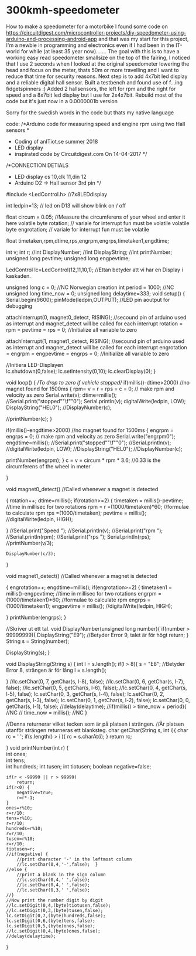 # 300kmh-speedometer
How to make a speedometer for a motorbike
I found some code on https://circuitdigest.com/microcontroller-projects/diy-speedometer-using-arduino-and-processing-android-app
and that was my start for this project, I'm a newbie in programming and electronics even if I had been in the IT-world for while (at least 35 year now).......
The goal with this is to have a working easy read speedometer smallsize on the top of the fairing, I noticed that I use 2 seconds when I looked at the original speedometer lowering the head and focus on the meter, thats 50m or more travelling and I want to reduce that time for security reasons.
Next step is to add 4x7bit led display and a reliable digital hall sensor.
Built a testbench and found use of f...ing fidgetspinners :) 
Added 2 hallsensors, the left for rpm and the right for speed and a 8x7bit led display but I use for 2x4x7bit.
Rebuild most of the code but it's just now in a 0.0000001b version

Sorry for the swedish words in the code but thats my native language

code:
/*Arduino code for measuring speed and engine rpm using two Hall sensors
 *
 * Coding of anITiot.se summer 2018
 * LED display
 * inspirated code by Circuitdigest.com On 14-04-2017
 */



 /*CONNECTION DETIALS
  * LED display cs 10,clk 11,din 12
  * Arduino D2  -> Hall sensor 3rd pin
  */


#include <LedControl.h>  //7x8LEDdisplay

int ledpin=13; // led on D13 will show blink on / off



float circum = 0.05;  //Measure the circumferens of your wheel and enter it here
volatile byte rotation; // variale for interrupt fun must be volatile
volatile byte engrotation; // variale for interrupt fun must be volatile

float timetaken,rpm,dtime,rps,engrpm,engrps,timetaken1,engdtime;

int v;
int r;
//int DisplayNumber;
//int DisplayString;
//int printNumber;
unsigned long pevtime;
unsigned long engpevtime;

LedControl lc=LedControl(12,11,10,1); //Ettan betyder att vi har en Display i kaskaden.

unsigned long c = 0;  //NC Norwegian creation
int period = 1000;    //NC
unsigned long time_now = 0;
unsigned long delaytime=333; 
void setup()
 {
  Serial.begin(9600);
   pinMode(ledpin,OUTPUT); //LED pin aoutput for debugging
   
   attachInterrupt(0, magnet0_detect, RISING); //secound pin of arduino used as interrupt and magnet_detect will be called for each interrupt
   rotation = rpm = pevtime = rps = 0; //Initialize all variable to zero

   attachInterrupt(1, magnet1_detect, RISING); //secound pin of arduino used as interrupt and magnet_detect will be called for each interrupt
   engrotation = engrpm = engpevtime = engrps = 0; //Initialize all variable to zero
   
   //Initiera LED-Displayen   
   lc.shutdown(0,false);
   lc.setIntensity(0,10);
   lc.clearDisplay(0);
 }
 
void loop()
{
  /*To drop to zero if vehicle stopped*/
 if(millis()-dtime>2000) //no magnet found for 1500ms
 {
  rpm= v = r = rps = c = 0; // make rpm and velocity as zero
  Serial.write(v);
  dtime=millis();
  //Serial.print("stopped""\f""0");
  Serial.println(v);
  digitalWrite(ledpin, LOW);
  DisplayString("HEL0");
  //DisplayNumber(c);

  
   //printNumber(c);
 }

 if(millis()-engdtime>2000) //no magnet found for 1500ms
 {
  engrpm = engrps = 0; // make rpm and velocity as zero
  Serial.write("engrpm0");
  engdtime=millis();
  //Serial.print("stopped""\f""0");
  //Serial.println(v);
  //digitalWrite(ledpin, LOW);
  //DisplayString("HEL0");
  //DisplayNumber(c);

  
  printNumber(engrpm);
 }
 c = v = circum * rpm * 3.6; //0.33 is the circumferens of the wheel in meter
 
}

void magnet0_detect() //Called whenever a magnet is detected

{
  rotation++;
  dtime=millis();
  if(rotation>=2)
  {
    timetaken = millis()-pevtime; //time in millisec for two rotations
    rpm = r =(1000/timetaken)*60;    //formulae to calculate rpm
    rps =(1000/timetaken);
    pevtime = millis();
    //digitalWrite(ledpin, HIGH);
   

    
  }
    //Serial.print("Speed ");
    //Serial.println(v);
    //Serial.print("rpm ");
    //Serial.println(rpm);
    //Serial.print("rps ");
    Serial.println(rps);
    //printNumber(v/3);
    
    DisplayNumber(c/3);
    
    
}

void magnet1_detect() //Called whenever a magnet is detected

{
  engrotation++;
  engdtime=millis();
  if(engrotation>=2)
  {
    timetaken1 = millis()-engpevtime; //time in millisec for two rotations
    engrpm =(1000/timetaken1)*60;    //formulae to calculate rpm
    engrps =(1000/timetaken1);
    engpevtime = millis();
    //digitalWrite(ledpin, HIGH);
   
  }
  printNumber(engrps);
  }

//Skriver ut ett tal.
void DisplayNumber(unsigned long number){
  if(number > 99999999){
    DisplayString("E9"); //Betyder Error 9, talet är för högt
    return;
  }
  String s = String(number);
  
  DisplayString(s);
}


void DisplayString(String s)
{
  int l = s.length();
  if(l > 8){
    s = "E8"; //Betyder Error 8, strängen är för lång
    l = s.length();
   
  }
  //lc.setChar(0, 7, getChar(s, l-8), false);
  //lc.setChar(0, 6, getChar(s, l-7), false);
  //lc.setChar(0, 5, getChar(s, l-6), false);
  //lc.setChar(0, 4, getChar(s, l-5), false);
  lc.setChar(0, 3, getChar(s, l-4), false);
  lc.setChar(0, 2, getChar(s, l-3), false);
  lc.setChar(0, 1, getChar(s, l-2), false);
  lc.setChar(0, 0, getChar(s, l-1), false);
  //delay(delaytime);
  //if(millis() > time_now + period){ //NC
  //      time_now = millis();        //NC
}

//Denna returnerar vilket tecken som är på platsen i strängen.
//Är platsen utanför strängen returneras ett blanksteg.
char getChar(String s, int i){
  char rc = ' ';
  if(s.length() > i ){
    rc = s.charAt(i);
  }
  return rc;
  
}
void printNumber(int r) {  
    int ones;  
    int tens;  
    int hundreds; 
    int tusen;
    int tiotusen;
    boolean negative=false;

    if(r < -99999 || r > 99999)  
        return;  
    if(r<0) {  
        negative=true; 
        r=r*-1;  
    }
    ones=r%10;  
    r=r/10;  
    tens=r%10;  
    r=r/10; 
    hundreds=r%10;  
    r=r/10;
    tusen=r%10;  
    r=r/10;
    tiotusen=r;  
    //if(negative) {  
        //print character '-' in the leftmost column  
        //lc.setChar(0,4,'-',false);  } 
    //else {
        //print a blank in the sign column  
        //lc.setChar(0,4,' ',false);
        //lc.setChar(0,4,' ',false);
        //lc.setChar(0,3,' ',false);  
    //}  
    //Now print the number digit by digit
    //lc.setDigit(0,4,(byte)tiotusen,false);
    //lc.setDigit(0,3,(byte)tusen,false); 
    lc.setDigit(0,7,(byte)hundreds,false);
    lc.setDigit(0,6,(byte)tens,false); 
    lc.setDigit(0,5,(byte)ones,false);
    //lc.setDigit(0,4,(byte)ones,false); 
    //delay(delaytime);
    
}    

